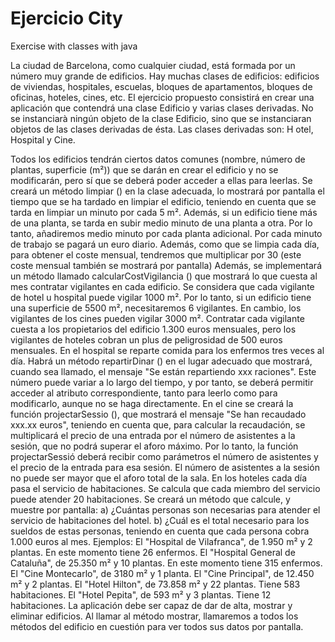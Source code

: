 # Ejercicio City
Exercise with classes with java

La ciudad de Barcelona, ​​como cualquier ciudad, está formada por un número muy grande de edificios. Hay muchas clases de edificios: edificios de viviendas, hospitales, escuelas, bloques de apartamentos, bloques de oficinas, hoteles, cines, etc.
El ejercicio propuesto consistirá en crear una aplicación que contendrá una clase Edificio y varias clases derivadas. 
No se instanciarà ningún objeto de la clase Edificio, sino que se instanciaran objetos de las clases derivadas de ésta. 
Las clases derivadas son: H otel, Hospital y Cine.

Todos los edificios tendrán ciertos datos comunes (nombre, número de plantas, superficie (m²)) que se darán en crear el edificio y no se modificarán, pero sí que se deberá poder acceder a ellas para leerlas.
Se creará un método limpiar () en la clase adecuada, lo mostrará por pantalla el tiempo que se ha tardado en limpiar el edificio, teniendo en cuenta que se tarda en limpiar un minuto por cada 5 m². Además, si un edificio tiene más de una planta, se tarda en subir medio minuto de una planta a otra. 
Por lo tanto, añadiremos medio minuto por cada planta adicional. 
Por cada minuto de trabajo se pagará un euro diario. Además, como que se limpia cada día, para obtener el coste mensual, tendremos que multiplicar por 30 (este coste mensual también se mostrará por pantalla) 
Además, se implementará un método llamado calcularCostVigilancia () que mostrará lo que cuesta al mes contratar vigilantes en cada edificio. 
Se considera que cada vigilante de hotel u hospital puede vigilar 1000 m². Por lo tanto, si un edificio tiene una superficie de 5500 m², necesitaremos 6 vigilantes. 
En cambio, los vigilantes de los cines pueden vigilar 3000 m². 
Contratar cada vigilante cuesta a los propietarios del edificio 1.300 euros mensuales, pero los vigilantes de hoteles cobran un plus de peligrosidad de 500 euros mensuales. 
En el hospital se reparte comida para los enfermos tres veces al día. 
Habrá un método repartirDinar () en el lugar adecuado que mostrará, cuando sea llamado, el mensaje "Se están repartiendo xxx raciones". 
Este número puede variar a lo largo del tiempo, y por tanto, se deberá permitir acceder al atributo correspondiente, tanto para leerlo como para modificarlo, aunque no se haga directamente. 
En el cine se creará la función projectarSessio (), que mostrará el mensaje "Se han recaudado xxx.xx euros", teniendo en cuenta que, para calcular la recaudación, se multiplicará el precio de una entrada por el número de asistentes a la sesión, que no podrá superar el aforo máximo. Por lo tanto, la función projectarSessió deberá recibir como parámetros el número de asistentes y el precio de la entrada para esa sesión. 
El número de asistentes a la sesión no puede ser mayor que el aforo total de la sala. 
En los hoteles cada día pasa el servicio de habitaciones. Se calcula que cada miembro del servicio puede atender 20 habitaciones. Se creará un método que calcule, y muestre por pantalla: a) ¿Cuántas personas son necesarias para atender el servicio de habitaciones del hotel. b) ¿Cuál es el total necesario para los sueldos de estas personas, teniendo en cuenta que cada persona cobra 1.000 euros al mes. 
Ejemplos: El "Hospital de Vilafranca", de 1.950 m² y 2 plantas. En este momento tiene 26 enfermos. El "Hospital General de Cataluña", de 25.350 m² y 10 plantas. En este momento tiene 315 enfermos. El "Cine Montecarlo", de 3180 m² y 1 planta. El "Cine Principal", de 12.450 m² y 2 plantas. El "Hotel Hilton", de 73.858 m² y 22 plantas. Tiene 583 habitaciones. El "Hotel Pepita", de 593 m² y 3 plantas. Tiene 12 habitaciones. 
La aplicación debe ser capaz de dar de alta, mostrar y eliminar edificios. Al llamar al método mostrar, llamaremos a todos los métodos del edificio en cuestión para ver todos sus datos por pantalla.

